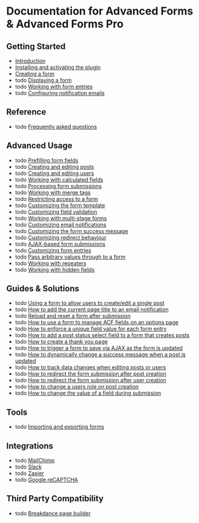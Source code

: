 # Documentation for Advanced Forms & Advanced Forms Pro

## Getting Started

- [Introduction](Introduction.md)
- [Installing and activating the plugin](Installing-and-activating-the-plugin.md)
- [Creating a form](Creating-a-form.md)
- todo [Displaying a form](Displaying-a-form.md)
- todo [Working with form entries](Working-with-form-entries.md)
- todo [Configuring notification emails](Configuring-notification-emails.md)

## Reference

- todo [Frequently asked questions](Frequently-asked-questions.md)

## Advanced Usage

- todo [Prefilling form fields](Prefilling-form-fields.md)
- todo [Creating and editing posts](Creating-and-editing-posts.md)
- todo [Creating and editing users](Creating-and-editing-users.md)
- todo [Working with calculated fields](Working-with-calculated-fields.md)
- todo [Processing form submissions](Processing-form-submissions.md)
- todo [Working with merge tags](Working-with-merge-tags.md)
- todo [Restricting access to a form](Restricting-access-to-a-form.md)
- todo [Customizing the form template](Customizing-the-form-template.md)
- todo [Customizing field validation](Customizing-field-validation.md)
- todo [Working with multi-stage forms](Working-with-multi-stage-forms.md)
- todo [Customizing email notifications](Customizing-email-notifications.md)
- todo [Customizing the form success message](Customizing-the-form-success-message.md)
- todo [Customizing redirect behaviour](Customizing-redirect-behaviour.md)
- todo [AJAX-based form submissions](AJAX-based-form-submissions.md)
- todo [Customizing form entries](Customizing-form-entries.md)
- todo [Pass arbitrary values through to a form](Pass-arbitrary-values-through-to-a-form.md)
- todo [Working with repeaters](Working-with-repeaters.md)
- todo [Working with hidden fields](Working-with-hidden-fields.md)

## Guides & Solutions

- todo [Using a form to allow users to create/edit a single post](Using-a-form-to-allow-users-to-create-edit-a-single-post.md)
- todo [How to add the current page title to an email notification](How-to-add-the-current-page-title-to-an-email-notification.md)
- todo [Reload and reset a form after submission](Reload-and-reset-a-form-after-submission.md)
- todo [How to use a form to manage ACF fields on an options page](How-to-use-a-form-to-manage-ACF-fields-on-an-options-page.md)
- todo [How to enforce a unique field value for each form entry](How-to-enforce-a-unique-field-value-for-each-form-entry.md)
- todo [How to add a post status select field to a form that creates posts](How-to-add-a-post-status-select-field-to-a-form-that-creates-posts.md)
- todo [How to create a thank you page](How-to-create-a-thank-you-page.md)
- todo [How to trigger a form to save via AJAX as the form is updated](How-to-trigger-a-form-to-save-via-AJAX-as-the-form-is-updated.md)
- todo [How to dynamically change a success message when a post is updated](How-to-dynamically-change-a-success-message-when-a-post-is-updated.md)
- todo [How to track data changes when editing posts or users](How-to-track-data-changes-when-editing-posts-or-users.md)
- todo [How to redirect the form submission after post creation](How-to-redirect-the-form-submission-after-post-creation.md)
- todo [How to redirect the form submission after user creation](How-to-redirect-the-form-submission-after-user-creation.md)
- todo [How to change a users role on post creation](How-to-change-a-users-role-on-post-creation.md)
- todo [How to change the value of a field during submission](How-to-change-the-value-of-a-field-during-submission.md)

## Tools

- todo [Importing and exporting forms](Importing-and-exporting-forms.md)

## Integrations

- todo [MailChimp](MailChimp.md)
- todo [Slack](Slack.md)
- todo [Zapier](Zapier.md)
- todo [Google reCAPTCHA](Google-reCAPTCHA.md)

## Third Party Compatibility

- todo [Breakdance page builder](Breakdance-page-builder.md)